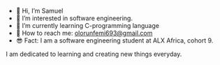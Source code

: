 - 👋 Hi, I’m Samuel
- 👀 I’m interested in software engineering.
- 🌱 I’m currently learning C-programming language 
- 💞️ How to reach me: olorunfemi693@gmail.com
- 😎 Fact: I am a software engineering student at ALX Africa, cohort 9.

I am dedicated to learning and creating new things everyday.



